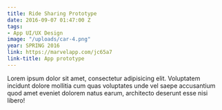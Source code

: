 ```yaml
---
title: Ride Sharing Prototype
date: 2016-09-07 01:47:00 Z
tags:
- App UI/UX Design
image: "/uploads/car-4.png"
year: SPRING 2016
link: https://marvelapp.com/jc65a7
link-title: App prototype
---
```


Lorem ipsum dolor sit amet, consectetur adipisicing elit. Voluptatem
incidunt dolore mollitia cum quas voluptates unde vel saepe accusantium quod amet
eveniet dolorem natus earum, architecto deserunt esse nisi libero!
